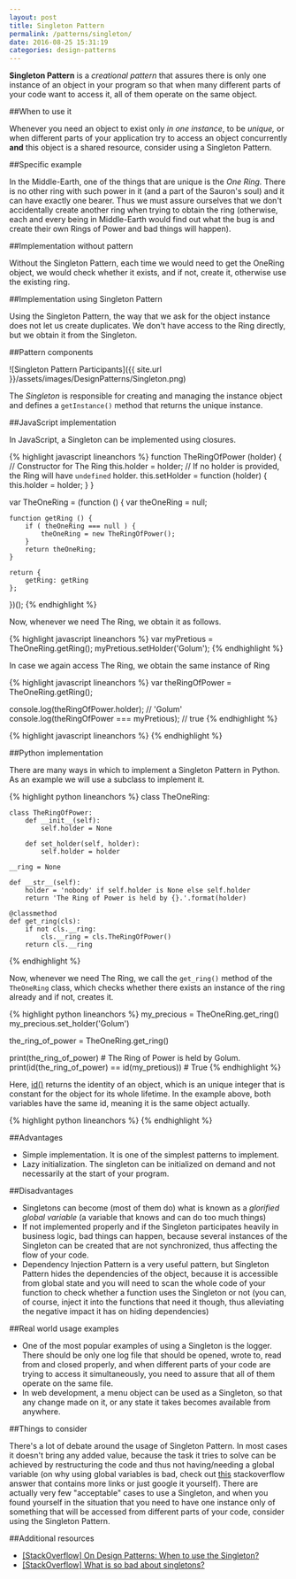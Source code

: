 ```yaml
---
layout: post
title: Singleton Pattern
permalink: /patterns/singleton/
date: 2016-08-25 15:31:19
categories: design-patterns
---
```

**Singleton Pattern** is a _creational pattern_ that assures there is only one instance of an object in your program so that when many different parts of your code want to access it, all of them operate on the same object.

##When to use it

Whenever you need an object to exist only _in one instance_, to be _unique,_ or when different parts of your application try to access an object concurrently **and** this object is a shared resource, consider using a Singleton Pattern.

##Specific example

In the Middle-Earth, one of the things that are unique is the _One Ring._ There is no other ring with such power in it (and a part of the Sauron's soul) and it can have exactly one bearer. Thus we must assure ourselves that we don't accidentally create another ring when trying to obtain the ring (otherwise, each and every being in Middle-Earth would find out what the bug is and create their own Rings of Power and bad things will happen).

##Implementation without pattern

Without the Singleton Pattern, each time we would need to get the OneRing object, we would check whether it exists, and if not, create it, otherwise use the existing ring.

##Implementation using Singleton Pattern

Using the Singleton Pattern, the way that we ask for the object instance does not let us create duplicates. We don't have access to the Ring directly, but we obtain it from the Singleton.

##Pattern components

![Singleton Pattern Participants]({{ site.url }}/assets/images/DesignPatterns/Singleton.png)

The _Singleton_ is responsible for creating and managing the instance object and defines a `getInstance()` method that returns the unique instance.

##JavaScript implementation

In JavaScript, a Singleton can be implemented using closures.

{% highlight javascript lineanchors %}
function TheRingOfPower (holder) {  // Constructor for The Ring
    this.holder = holder;  // If no holder is provided, the Ring will have `undefined` holder.
    this.setHolder = function (holder) {
    	this.holder = holder;
    }
}

var TheOneRing = (function () {
    var theOneRing = null;

    function getRing () {
    	if ( theOneRing === null ) {
            theOneRing = new TheRingOfPower();
    	}
    	return theOneRing;
    }

    return {
    	getRing: getRing
    };
})();
{% endhighlight %}

Now, whenever we need The Ring, we obtain it as follows.

{% highlight javascript lineanchors %}
var myPretious = TheOneRing.getRing();
myPretious.setHolder('Golum');
{% endhighlight %}

In case we again access The Ring, we obtain the same instance of Ring

{% highlight javascript lineanchors %}
var theRingOfPower = TheOneRing.getRing();

console.log(theRingOfPower.holder);          // 'Golum'
console.log(theRingOfPower === myPretious);  // true
{% endhighlight %}

{% highlight javascript lineanchors %}
{% endhighlight %}

##Python implementation

There are many ways in which to implement a Singleton Pattern in Python. As an example we will use a subclass to implement it.

{% highlight python lineanchors %}
class TheOneRing:
    
    class TheRingOfPower:
        def __init__(self):
            self.holder = None

        def set_holder(self, holder):
            self.holder = holder
        
    __ring = None

    def __str__(self):
        holder = 'nobody' if self.holder is None else self.holder
        return 'The Ring of Power is held by {}.'.format(holder)
        
    @classmethod
    def get_ring(cls):
        if not cls.__ring:
            cls.__ring = cls.TheRingOfPower()
        return cls.__ring
{% endhighlight %}

Now, whenever we need The Ring, we call the `get_ring()` method of the `TheOneRing` class, which checks whether there exists an instance of the ring already and if not, creates it.

{% highlight python lineanchors %}
my_precious = TheOneRing.get_ring()
my_precious.set_holder('Golum')

the_ring_of_power = TheOneRing.get_ring()

print(the_ring_of_power)  # The Ring of Power is held by Golum.
print(id(the_ring_of_power) == id(my_pretious))  # True
{% endhighlight %}

Here, [id()](https://docs.python.org/3/library/functions.html#id) returns the identity of an object, which is an unique integer that is constant for the object for its whole lifetime. In the example above, both variables have the same id, meaning it is the same object actually.

{% highlight python lineanchors %}
{% endhighlight %}

##Advantages

- Simple implementation. It is one of the simplest patterns to implement.
- Lazy initialization. The singleton can be initialized on demand and not necessarily at the start of your program.

##Disadvantages

- Singletons can become (most of them do) what is known as a _glorified global variable_ (a variable that knows and can do too much things)
- If not implemented properly and if the Singleton participates heavily in business logic, bad things can happen, because several instances of the Singleton can be created that are not synchronized, thus affecting the flow of your code.
- Dependency Injection Pattern is a very useful pattern, but Singleton Pattern hides the dependencies of the object, because it is accessible from global state and you will need to scan the whole code of your function to check whether a function uses the Singleton or not (you can, of course, inject it into the functions that need it though, thus alleviating the negative impact it has on hiding dependencies)

##Real world usage examples

- One of the most popular examples of using a Singleton is the logger. There should be only one log file that should be opened, wrote to, read from and closed properly, and when different parts of your code are trying to access it simultaneously, you need to assure that all of them operate on the same file.
- In web development, a menu object can be used as a Singleton, so that any change made on it, or any state it takes becomes available from anywhere.

##Things to consider

There's a lot of debate around the usage of Singleton Pattern. In most cases it doesn't bring any added value, because the task it tries to solve can be achieved by restructuring the code and thus not having/needing a global variable (on why using global variables is bad, check out [this](http://stackoverflow.com/a/19158418/3120525) stackoverflow answer that contains more links or just google it yourself). There are actually very few "acceptable" cases to use a Singleton, and when you found yourself in the situation that you need to have one instance only of something that will be accessed from different parts of your code, consider using the Singleton Pattern.

##Additional resources

- [[StackOverflow] On Design Patterns: When to use the Singleton?](http://stackoverflow.com/questions/228164/on-design-patterns-when-to-use-the-singleton)
- [[StackOverflow] What is so bad about singletons?](http://stackoverflow.com/questions/137975/what-is-so-bad-about-singletons)
